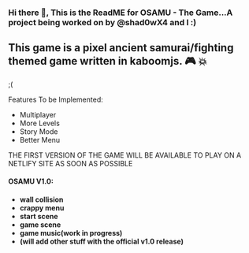 
### Hi there 👋, This is the ReadME for OSAMU - The Game...A project being worked on by @shad0wX4 and I :)

This game is a pixel ancient samurai/fighting themed game written in kaboomjs. 🎮 💥
 --------------------------------------------------------------------------------------
 <idk what to add here> ;(
 
 Features To be Implemented:

- Multiplayer
- More Levels
- Story Mode
- Better Menu
 
 <h7>THE FIRST VERSION OF THE GAME WILL BE AVAILABLE TO PLAY ON A NETLIFY SITE AS SOON AS POSSIBLE<h7>

 <h4>OSAMU V1.0:<h4>
 
 - wall collision
 - crappy menu
 - start scene
 - game scene
 - game music(work in progress)
 - (will add other stuff with the official v1.0 release)
  
 
